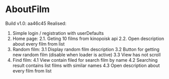 # AboutFilm

Build v1.0: aa46c45
Realised: 
1. Simple login / registration with userDefaults
2. Home page: 
  2.1. Geting 10 films from kinopoisk api
  2.2. Open description about every film from list
3. Random film:
  3.1 Display random film description
  3.2 Button for getting new random film (disable when loader is active)
  3.3 View has not scroll 
4. Find film:
  4.1 View contain filed for search film by name 
  4.2 Searching result contains list films with similar names
  4.3 Open description about every film from list
